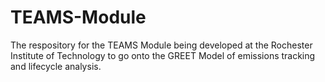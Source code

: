 TEAMS-Module
============

The respository for the TEAMS Module being developed at the Rochester Institute of Technology to go onto the GREET Model of emissions tracking and lifecycle analysis.
